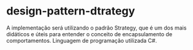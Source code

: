 # design-pattern-dtrategy
A implementação será utilizando o padrão Strategy, que é um dos mais didáticos e úteis para entender o conceito de encapsulamento de comportamentos. Linguagem de programação utilizada C#.

